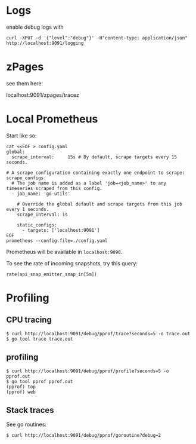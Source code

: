 # Logs

enable debug logs with

```shell
curl -XPUT -d '{"level":"debug"}' -H"content-type: application/json" http://localhost:9091/logging
```

# zPages

see them here:

localhost:9091/zpages/tracez

# Local Prometheus

Start like so:

```shell
cat <<EOF > config.yaml
global:
  scrape_interval:     15s # By default, scrape targets every 15 seconds.

# A scrape configuration containing exactly one endpoint to scrape:
scrape_configs:
  # The job name is added as a label 'job=<job_name>' to any timeseries scraped from this config.
  - job_name: 'go-utils'

    # Override the global default and scrape targets from this job every 1 seconds.
    scrape_interval: 1s

    static_configs:
      - targets: ['localhost:9091']
EOF
prometheus --config.file=./config.yaml
```

Prometheus will be available in `localhost:9090`.

To see the rate of incoming snapshots, try this query:

```
rate(api_snap_emitter_snap_in[5m])
```

# Profiling

## CPU tracing

```
$ curl http://localhost:9091/debug/pprof/trace?seconds=5 -o trace.out
$ go tool trace trace.out
```

## profiling

```
$ curl http://localhost:9091/debug/pprof/profile?seconds=5 -o pprof.out
$ go tool pprof pprof.out
(pprof) top
(pprof) web
```

## Stack traces

See go routines:

```
$ curl http://localhost:9091/debug/pprof/goroutine?debug=2
```
